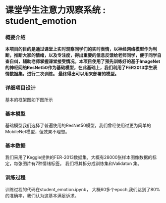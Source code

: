 #  课堂学生注意力观察系统 : student_emotion

### 概要介绍

<b> 本项目的目的是通过课堂上实时观察同学们的实时表情，以神经网络模型作为判断，推断大家的情绪，以及专注度，得出重要的信息反馈给老师同学，便于同学自查自纠，辅助老师掌握课堂接受情况。本项目使用了预先训练好的基于ImageNet的神经网络ResNet50作为基础模型，在此基础上，我们利用了FER2013学生表情数据集，进行二次训练。 最终得出可以用来部署的模型。  </b>


### 详细项目设计 
基本的框架图如下图所示





### 基本模型
基础模型我们选择了普遍使用的ResNet50模型，我们曾经使用过更为简单的MobileNet模型，但效果不理想。 


### 基本数据
我们采用了Keggle提供的FER-2013数据集，大概有28000张样本图像数据的标定，每张图片有7种情绪标签。 我们将其拆分成训练集和Validaton 集。 


### 训练过程
训练过程的代码在student_emotion.ipynb， 大概60多个epoch,我们达到了80%的准确率，我们认为这基本满足诉求。 




